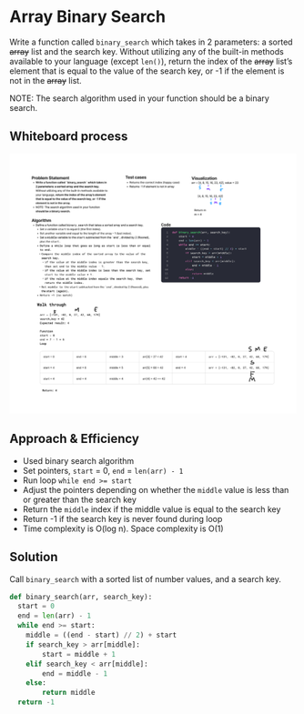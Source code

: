 # Array Binary Search

Write a function called `binary_search` which takes in 2 parameters: a sorted ~~array~~ list and the search key. Without utilizing any of the built-in methods available to your language (except `len()`), return the index of the ~~array~~ list’s element that is equal to the value of the search key, or -1 if the element is not in the ~~array~~ list.

NOTE: The search algorithm used in your function should be a binary search.

## Whiteboard process

![whiteboard](binary-search-py.png)

## Approach & Efficiency

- Used binary search algorithm
- Set pointers, `start` = 0, `end` = `len(arr) - 1`
- Run loop `while end >= start`
- Adjust the pointers depending on whether the `middle` value is less than or greater than the search key
- Return the `middle` index if the middle value is equal to the search key
- Return -1 if the search key is never found during loop
- Time complexity is O(log n). Space complexity is O(1)

## Solution

Call `binary_search` with a sorted list of number values, and a search key.

```python
def binary_search(arr, search_key):
  start = 0
  end = len(arr) - 1
  while end >= start:
    middle = ((end - start) // 2) + start
    if search_key > arr[middle]:
        start = middle + 1
    elif search_key < arr[middle]:
        end = middle - 1
    else:
        return middle
  return -1
```

